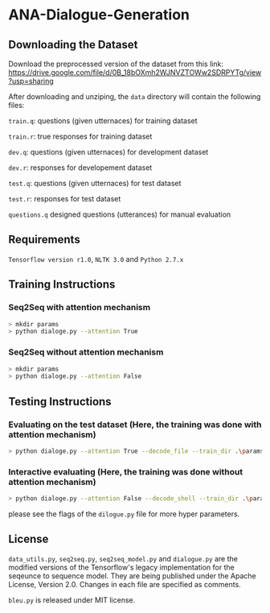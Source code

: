 # ANA-Dialogue-Generation

## Downloading the Dataset
Download the preprocessed version of the dataset from this link:
https://drive.google.com/file/d/0B_18bOXmh2WJNVZTOWw2SDRPYTg/view?usp=sharing

After downloading and unziping, the `data` directory will contain the following files:

`train.q`: questions (given utternaces) for training dataset

`train.r`: true responses for training dataset

`dev.q`: questions (given utternaces) for development dataset

`dev.r`: responses for developement dataset

`test.q`: questions (given utternaces) for test dataset

`test.r`: responses for test dataset

`questions.q` designed questions (utterances) for manual evaluation

## Requirements
``Tensorflow version r1.0``, ``NLTK 3.0`` and ``Python 2.7.x``

## Training Instructions
### Seq2Seq with attention mechanism
```sh
> mkdir params
> python dialoge.py --attention True
```
### Seq2Seq without attention mechanism
```sh
> mkdir params
> python dialoge.py --attention False
```
## Testing Instructions
### Evaluating on the test dataset (Here, the training was done with attention mechanism)
```sh
> python dialoge.py --attention True --decode_file --train_dir .\params\
```
### Interactive evaluating (Here, the training was done without attention mechanism)
```sh
> python dialoge.py --attention False --decode_shell --train_dir .\params\
```

please see the flags of the `dilogue.py` file for more hyper parameters.

## License
`data_utils.py`, `seq2seq.py`, `seq2seq_model.py` and `dialogue.py` are the modified versions of the Tensorflow's legacy implementation for the seqeunce to sequence model. They are being published under the Apache License, Version 2.0. Changes in each file are specified as comments.

`bleu.py` is released under MIT license.
